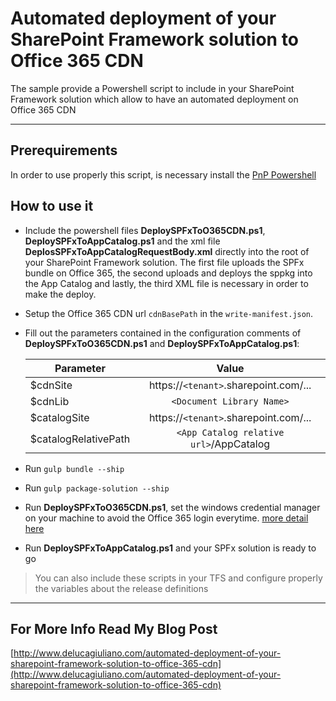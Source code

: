 # Automated deployment of your SharePoint Framework solution to Office 365 CDN

The sample provide a Powershell script to include in your SharePoint Framework solution which allow to have an automated deployment on Office 365 CDN

***
## Prerequirements

In order to use properly this script, is necessary install the [PnP Powershell](https://github.com/SharePoint/PnP-PowerShell)

## How to use it

* Include the powershell files **DeploySPFxToO365CDN.ps1**, **DeploySPFxToAppCatalog.ps1** and the xml file **DeplosSPFxToAppCatalogRequestBody.xml** directly into the root of your SharePoint Framework solution. The first file uploads the SPFx bundle on Office 365, the second uploads and deploys the sppkg into the App Catalog and lastly, the third XML file is necessary in order to make the deploy.

* Setup the Office 365 CDN url `cdnBasePath` in the `write-manifest.json`.

* Fill out the parameters contained in the configuration comments of **DeploySPFxToO365CDN.ps1** and **DeploySPFxToAppCatalog.ps1**:

    | Parameter     | Value         |
    | ------------- |:-------------:|
    | $cdnSite      | https://`<tenant>`.sharepoint.com/... |
    | $cdnLib       | `<Document Library Name>` |
    | $catalogSite  | https://`<tenant>`.sharepoint.com/... |
    | $catalogRelativePath | `<App Catalog relative url>`/AppCatalog

* Run `gulp bundle --ship`

* Run `gulp package-solution --ship`

* Run **DeploySPFxToO365CDN.ps1**, set the windows credential manager on your machine to avoid the Office 365 login everytime. [more detail here](https://github.com/SharePoint/PnP-PowerShell/wiki/How-to-use-the-Windows-Credential-Manager-to-ease-authentication-with-PnP-PowerShell)

* Run **DeploySPFxToAppCatalog.ps1** and your SPFx solution is ready to go

> You can also include these scripts in your TFS and configure properly the variables about the release definitions

***
## For More Info Read My Blog Post
[http://www.delucagiuliano.com/automated-deployment-of-your-sharepoint-framework-solution-to-office-365-cdn](http://www.delucagiuliano.com/automated-deployment-of-your-sharepoint-framework-solution-to-office-365-cdn)
